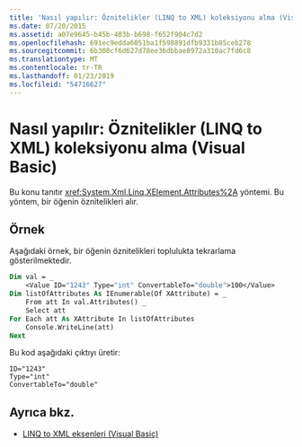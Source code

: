 ```yaml
---
title: 'Nasıl yapılır: Öznitelikler (LINQ to XML) koleksiyonu alma (Visual Basic)'
ms.date: 07/20/2015
ms.assetid: a07e9645-b45b-403b-b698-f652f904c7d2
ms.openlocfilehash: 691ec9edda6051ba1f598891dfb9331b85ceb278
ms.sourcegitcommit: 6b308cf6d627d78ee36dbbae8972a310ac7fd6c8
ms.translationtype: MT
ms.contentlocale: tr-TR
ms.lasthandoff: 01/23/2019
ms.locfileid: "54716627"
---
```

# <a name="how-to-retrieve-a-collection-of-attributes-linq-to-xml-visual-basic"></a>Nasıl yapılır: Öznitelikler (LINQ to XML) koleksiyonu alma (Visual Basic)
Bu konu tanıtır <xref:System.Xml.Linq.XElement.Attributes%2A> yöntemi. Bu yöntem, bir öğenin öznitelikleri alır.  
  
## <a name="example"></a>Örnek  
 Aşağıdaki örnek, bir öğenin öznitelikleri toplulukta tekrarlama gösterilmektedir.  
  
```vb  
Dim val = _  
    <Value ID="1243" Type="int" ConvertableTo="double">100</Value>  
Dim listOfAttributes As IEnumerable(Of XAttribute) = _  
    From att In val.Attributes() _  
    Select att  
For Each att As XAttribute In listOfAttributes  
    Console.WriteLine(att)  
Next  
```  
  
 Bu kod aşağıdaki çıktıyı üretir:  
  
```  
ID="1243"  
Type="int"  
ConvertableTo="double"  
```  
  
## <a name="see-also"></a>Ayrıca bkz.
- [LINQ to XML eksenleri (Visual Basic)](../../../../visual-basic/programming-guide/concepts/linq/linq-to-xml-axes.md)
